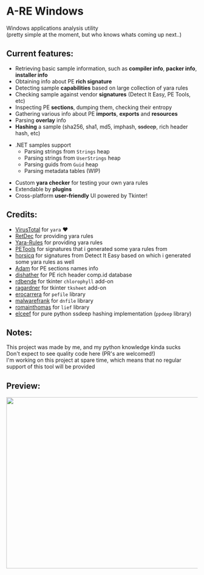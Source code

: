 # A-RE Windows
Windows applications analysis utility <br> (pretty simple at the moment, but who knows whats coming up next..) <br>

## Current features:
- Retrieving basic sample information, such as **compiler info**, **packer info**, **installer info**
- Obtaining info about PE **rich signature**
- Detecting sample **capabilities** based on large collection of yara rules
- Checking sample against vendor **signatures** (Detect It Easy, PE Tools, etc)
- Inspecting PE **sections**, dumping them, checking their entropy
- Gathering various info about PE **imports**, **exports** and **resources**
- Parsing **overlay** info
- **Hashing** a sample (sha256, sha1, md5, imphash, ~~ssdeep~~, rich header hash, etc)
* .NET samples support
  - Parsing strings from `Strings` heap
  - Parsing strings from `UserStrings` heap
  - Parsing guids from `Guid` heap
  - Parsing metadata tables (WIP)
- Custom **yara checker** for testing your own yara rules
- Extendable by **plugins**
- Cross-platform **user-friendly** UI powered by Tkinter!

## Credits:
- [VirusTotal](https://github.com/VirusTotal/yara-python) for `yara` ❤️
- [RetDec](https://github.com/avast/retdec) for providing yara rules
- [Yara-Rules](https://github.com/Yara-Rules/rules) for providing yara rules
- [PETools](https://github.com/petoolse/petools) for signatures that i generated some yara rules from
- [horsicq](https://github.com/horsicq/Detect-It-Easy) for signatures from Detect It Easy based on which i generated some yara rules as well
- [Adam](https://www.hexacorn.com/blog/2016/12/15/pe-section-names-re-visited/) for PE sections names info
- [dishather](https://github.com/dishather/richprint/) for PE rich header comp.id database
- [rdbende](https://gitlab.com/rdbende/chlorophyll) for tkinter `chlorophyll` add-on
- [ragardner](https://github.com/ragardner/tksheet) for tkinter `tksheet` add-on
- [erocarrera](https://github.com/erocarrera/pefile) for `pefile` library
- [malwarefrank](https://github.com/malwarefrank/dnfile) for `dnfile` library
- [romainthomas](https://github.com/lief-project/LIEF) for `lief` library
- [elceef](https://github.com/elceef/ppdeep/blob/master/ppdeep.py) for pure python ssdeep hashing implementation (`ppdeep` library)

## Notes:
This project was made by me, and my python knowledge kinda sucks <br>
Don't expect to see quality code here (PR's are welcomed!) <br>
I'm working on this project at spare time, which means that no regular support of this tool will be provided

## Preview:
<img src="https://user-images.githubusercontent.com/37783231/212688002-e08daa32-b362-4e9b-9207-6ca571c9cf83.gif" width="700" height="450">

